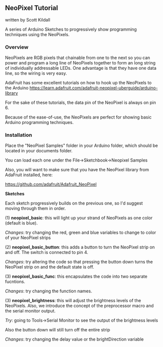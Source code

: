 ## NeoPixel Tutorial

written by Scott Kildall

A series of Arduino Sketches to progressively show programming techniques using the NeoPixels.

### Overview
NeoPixels are RGB pixels that chainable from one to the next so you can power and program a long line of NeoPixels together to form an long string of individually addressable LEDs. One advantage is that they have one data line, so the wiring is very easy.

AdaFruit has some excellent tutorials on how to hook up the NeoPixels to the Arduino
https://learn.adafruit.com/adafruit-neopixel-uberguide/arduino-library

For the sake of these tutorials, the data pin of the NeoPixel is always on pin 6.

Because of the ease-of-use, the NeoPixels are perfect for showing basic Arduino programming techniques.


### Installation
Place the "NeoPixel Samples" folder in your Arduino folder, which should be located in your documents folder.

You can load each one under the File->Sketchbook->Neopixel Samples

Also, you will want to make sure that you have the NeoPixel library from AdaFruit installed, here:

https://github.com/adafruit/Adafruit_NeoPixel

**Sketches**

Each sketch progressively builds on the previous one, so I'd suggest moving through them in order.

(1) **neopixel_basic**: this will light up your strand of NeoPixels as one color (default is blue).

*Changes*: try changing the red, green and blue variables to change to color of your NeoPixel strips

(2) **neopixel_basic_button**: this adds a button to turn the NeoPixel strip on and off. The switch is connected to pin 4. 

*Changes*: try altering the code so that pressing the button down turns the NeoPixel strip on and the default state is off.

(3) **neopixel_basic_func**: this encapsulates the code into two separate fucntions.

*Changes*: try changing the function names.

(3) **neopixel_brightness**: this will adjust the brightness levels of the NeoPixels. Also, we introduce the concept of the preprocessor macro and the serial monitor output. 

*Try*: going to Tools->Serial Monitor to see the output of the brightness levels

Also the button down will still turn off the entire strip

*Changes*: try changing the delay value or the brightDirection variable